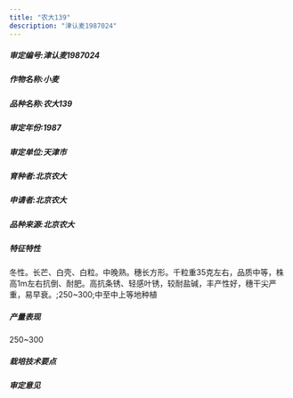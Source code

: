 ```yaml
---
title: "农大139"
description: "津认麦1987024"
---
```

##### 审定编号:津认麦1987024

##### 作物名称:小麦

##### 品种名称:农大139

##### 审定年份:1987

##### 审定单位:天津市

##### 育种者:北京农大

##### 申请者:北京农大

##### 品种来源:北京农大

##### 特征特性
冬性。长芒、白壳、白粒。中晚熟。穗长方形。千粒重35克左右，品质中等，株高1m左右抗倒、耐肥。高抗条锈、轻感叶锈，较耐盐碱，丰产性好，穗干尖严重，易早衰。;250~300;中至中上等地种植

##### 产量表现
250~300

##### 栽培技术要点


##### 审定意见


